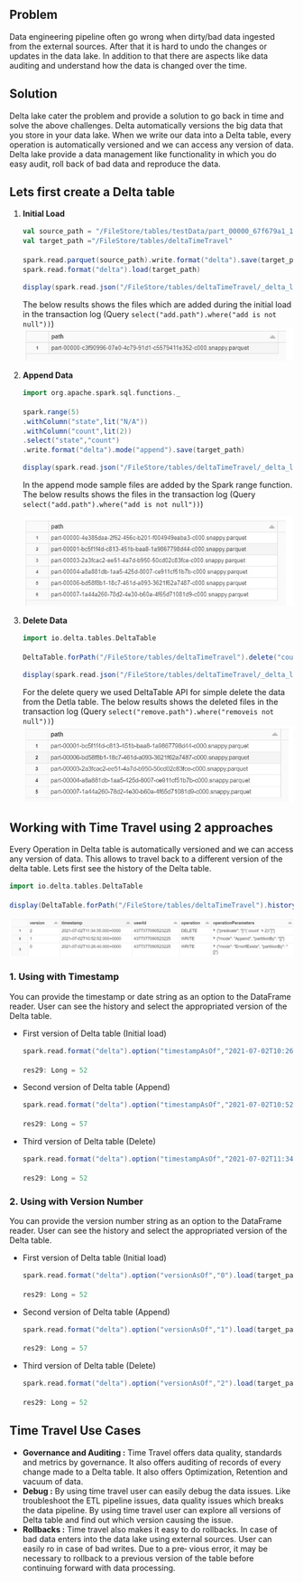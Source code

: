 ## Problem
Data engineering pipeline often go wrong when dirty/bad data ingested from the external sources. After that it is hard to undo the changes or updates in the data lake. In addition to that there are aspects like data auditing and understand how the data is changed over the time.

## Solution

Delta lake cater the problem and provide a solution to go back in time and solve the above challenges. Delta automatically versions the big data that you store in your data lake. When we write our data into a Delta table, every operation is automatically versioned and we can access any version of data. Delta lake provide a data management like functionality in which you do easy audit, roll back of bad data and reproduce the data.

## Lets first create a Delta table

 1. **Initial Load** 

	```scala
	val source_path = "/FileStore/tables/testData/part_00000_67f679a1_1d91_4571_9d54_54ab84497267_c000_snappy.parquet"
	val target_path ="/FileStore/tables/deltaTimeTravel"

	spark.read.parquet(source_path).write.format("delta").save(target_path)
	spark.read.format("delta").load(target_path)
	```
	```scala
	display(spark.read.json("/FileStore/tables/deltaTimeTravel/_delta_log/00000000000000000000.json").select("add.path").where("add is not null"))
	```
	The below results shows the files which are added during the initial load in the transaction log (Query `select("add.path").where("add is not null"))`)
		![Delta lake](https://github.com/gurditsingh/blog/blob/gh-pages/_screenshots/dl_ep5_tt3.JPG?raw=true)

 2. **Append Data**
	```scala
	import org.apache.spark.sql.functions._

	spark.range(5)
	.withColumn("state",lit("N/A"))
	.withColumn("count",lit(2))
	.select("state","count")
	.write.format("delta").mode("append").save(target_path)
	```
	```scala
	display(spark.read.json("/FileStore/tables/deltaTimeTravel/_delta_log/00000000000000000001.json").select("add.path").where("add is not null"))
	```
	In the append mode sample files are added by the Spark range function. The below results shows the files in the transaction log (Query `select("add.path").where("add is not null"))`)

	![Delta lake](https://github.com/gurditsingh/blog/blob/gh-pages/_screenshots/dl_ep5_tt4.JPG?raw=true)

 3. **Delete Data**

	```scala
	import io.delta.tables.DeltaTable

	DeltaTable.forPath("/FileStore/tables/deltaTimeTravel").delete("count == 2")
	```
	```scala
	display(spark.read.json("/FileStore/tables/deltaTimeTravel/_delta_log/00000000000000000002.json").select("remove.path").where("remove is not null"))
	```
	For the delete query we used DeltaTable API for simple delete the data from the Detla table. The below results shows the deleted files in the transaction log (Query `select("remove.path").where("removeis not null"))`)
	![Delta lake](https://github.com/gurditsingh/blog/blob/gh-pages/_screenshots/dl_ep5_tt5.JPG?raw=true)


## Working with Time Travel using 2 approaches
Every Operation in Delta table is automatically versioned and we can access any version of data. This allows to travel back to a different version of the delta table. Lets first see the history of the Delta table.
```scala
import io.delta.tables.DeltaTable

display(DeltaTable.forPath("/FileStore/tables/deltaTimeTravel").history())
```

![Delta lake](https://github.com/gurditsingh/blog/blob/gh-pages/_screenshots/dl_ep5_tt7.JPG?raw=true)

### 1. Using with Timestamp
You can provide the timestamp or date string as an option to the DataFrame reader. User can see the history and select the appropriated version of the Delta table.

 - First version of Delta table (Initial load)

	```scala
	spark.read.format("delta").option("timestampAsOf","2021-07-02T10:26:40.000+0000").load(target_path).count()

	res29: Long = 52
	```

 - Second version of Delta table (Append)

	```scala
	spark.read.format("delta").option("timestampAsOf","2021-07-02T10:52:52.000+0000").load(target_path).count()

	res29: Long = 57
	```

 - Third version of Delta table (Delete)

	```scala
	spark.read.format("delta").option("timestampAsOf","2021-07-02T11:34:35.000+0000").load(target_path).count()

	res29: Long = 52
	```


### 2. Using with Version Number
 
You can provide the version number string as an option to the DataFrame reader. User can see the history and select the appropriated version of the Delta table.

 - First version of Delta table (Initial load)

	```scala
	spark.read.format("delta").option("versionAsOf","0").load(target_path).count()

	res29: Long = 52
	```

 - Second version of Delta table (Append)

	```scala
	spark.read.format("delta").option("versionAsOf","1").load(target_path).count()

	res29: Long = 57
	```

 - Third version of Delta table (Delete)

	```scala
	spark.read.format("delta").option("versionAsOf","2").load(target_path).count()

	res29: Long = 52
	```

## Time Travel Use Cases

 - **Governance and Auditing :**  Time Travel offers data quality, standards and metrics by governance. It also offers auditing of records of every change  made to a Delta table. It also offers Optimization, Retention and vacuum of data.
 - **Debug :** By using time travel user can easily debug the data issues. Like troubleshoot the ETL pipeline issues, data quality issues which breaks the data pipeline. By using time travel user can explore all versions of Delta table and find out which version causing the issue.
 - **Rollbacks :** Time travel also makes it easy to do rollbacks. In case of bad data enters into the data lake using external sources. User can easily ro 
 in case of bad writes. Due to a pre‐ vious error, it may be necessary to rollback to a previous version of the table before continuing forward with data processing.
<!--stackedit_data:
eyJoaXN0b3J5IjpbLTIyNzM1NzAzNiwtMTM4NzE5Nzk5MywxNT
g3Mjk5OTAyLC03NTkyMzE3NzgsOTYxMTU4Njc0LC0xNzM1Mjcy
NzIzLC0xNDEyMjE2MTAsMTExODczNDkxLDE5NjY1MTY3NjksOD
UxMzU3MTAyLC0xNTU3ODMxNjY5LC0xMjE1Njk0MjEzLC0xNDMx
MTAzMjgyLC0xNzIwNDMwMzkyLC0yMDg4NzQ2NjEyLC0xNTc0Nj
I4NjIxLC03NjY0NTAxNjQsODY1NTY3NjYyLDUyMzIxMjc0Nywt
MTgwMDUyNzI5Ml19
-->